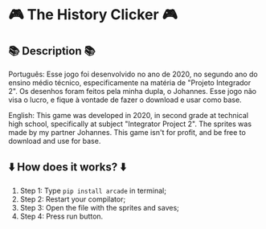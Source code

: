 # 	:video_game: The History Clicker 	:video_game:

## :books: Description :books:

Português: Esse jogo foi desenvolvido no ano de 2020, no segundo ano do ensino médio técnico, especificamente na matéria de "Projeto Integrador 2". Os desenhos foram feitos pela minha dupla, o Johannes. Esse jogo não visa o lucro, e fique à vontade de fazer o download e usar como base.

English: This game was developed in 2020, in second grade at technical high school, specifically at subject "Integrator Project 2". The sprites was made by my partner Johannes. This game isn't for profit, and be free to download and use for base.

## :arrow_down: How does it works? :arrow_down:

1. Step 1: Type ```pip install arcade``` in terminal;
2. Step 2: Restart your compilator;
3. Step 3: Open the file with the sprites and saves;
4. Step 4: Press run button. 
